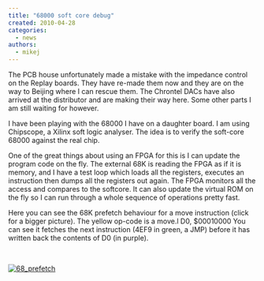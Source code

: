 ```yaml
---
title: "68000 soft core debug"
created: 2010-04-28
categories: 
  - news
authors: 
  - mikej
---
```


The PCB house unfortunately made a mistake with the impedance control on the Replay boards. They have re-made them now and they are on the way to Beijing where I can rescue them. The Chrontel DACs have also arrived at the distributor and are making their way here. Some other parts I am still waiting for however.

I have been playing with the 68000 I have on a daughter board. I am using Chipscope, a Xilinx soft logic analyser. The idea is to verify the soft-core 68000 against the real chip.

One of the great things about using an FPGA for this is I can update the program code on the fly. The external 68K is reading the FPGA as if it is memory, and I have a test loop which loads all the registers, executes an instruction then dumps all the registers out again. The FPGA monitors all the access and compares to the softcore. It can also update the virtual ROM on the fly so I can run through a whole sequence of operations pretty fast.

Here you can see the 68K prefetch behaviour for a move instruction (click for a bigger picture). The yellow op-code is a move.l D0, $00010000 You can see it fetches the next instruction (4EF9 in green, a JMP) before it has written back the contents of D0 (in purple).

 

[![68_prefetch](@assets/images/68_prefetch.gif)](http://fpgaarcade.com/wp4/wp-content/uploads/2015/06/68_prefetch.gif)
